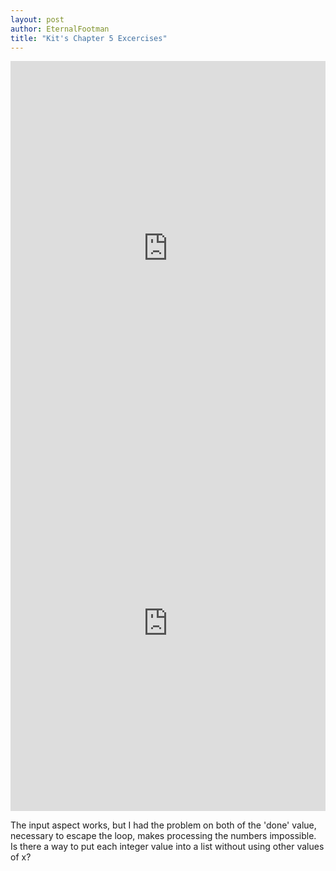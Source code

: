 ```yaml
---
layout: post
author: EternalFootman
title: "Kit's Chapter 5 Excercises"
---
```

<iframe src="https://trinket.io/embed/python/b895e1570f?start=result" width="100%" height="600" frameborder="0" marginwidth="0" marginheight="0" allowfullscreen></iframe>

<iframe src="https://trinket.io/embed/python/7c65457b74?start=result" width="100%" height="600" frameborder="0" marginwidth="0" marginheight="0" allowfullscreen></iframe>

The input aspect works, but I had the problem on both of the 'done' value, necessary to escape the loop, makes processing the numbers impossible. Is there a way to put each integer value into a list without using other values of x?
